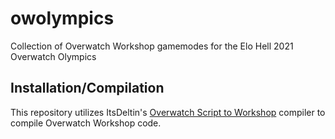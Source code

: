 # owolympics
Collection of Overwatch Workshop gamemodes for the Elo Hell 2021 Overwatch Olympics

## Installation/Compilation
This repository utilizes ItsDeltin's [Overwatch Script to Workshop](https://github.com/ItsDeltin/Overwatch-Script-To-Workshop) compiler to compile Overwatch Workshop code. 
